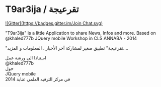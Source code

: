 T9ar3ija / تقرعيجة
===================
[![Gitter](https://badges.gitter.im/Join Chat.svg)](https://gitter.im/mohsenuss91/T9ar3ija?utm_source=badge&utm_medium=badge&utm_campaign=pr-badge&utm_content=badge)

"T9ar3ija" is a little Application to share News, Infos and more.
Based on @khaled777b JQuery mobile Workshop in CLS ANNABA - 2014

"تقرعيجة" تطبيق صغير لمشاركة آخر الأخبار ، المعلومات و المزيد....

استنادا الى ورشة عمل 
<br>@khaled777b 
<br>حول  
JQuery mobile  
في  مركز الترفيه العلمي عنابة 2014
